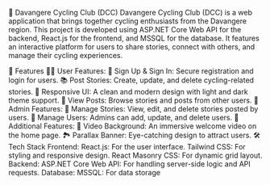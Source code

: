 🚴 Davangere Cycling Club (DCC)
Davangere Cycling Club (DCC) is a web application that brings together cycling enthusiasts from the Davangere region. This project is developed using ASP.NET Core Web API for the backend, React.js for the frontend, and MSSQL for the database. It features an interactive platform for users to share stories, connect with others, and manage their cycling experiences.

📜 Features
🧑‍💻 User Features:
📝 Sign Up & Sign In: Secure registration and login for users.
📚 Post Stories: Create, update, and delete cycling-related stories.
🎨 Responsive UI: A clean and modern design with light and dark theme support.
📖 View Posts: Browse stories and posts from other users.
🔑 Admin Features:
🔧 Manage Stories: View, edit, and delete stories posted by users.
👥 Manage Users: Admins can add, update, and delete users.
🎥 Additional Features:
🎥 Video Background: An immersive welcome video on the home page.
🏞 Parallax Banner: Eye-catching design to attract users.
🛠️ Tech Stack
Frontend:
React.js: For the user interface.
Tailwind CSS: For styling and responsive design.
React Masonry CSS: For dynamic grid layout.
Backend:
ASP.NET Core Web API: For handling server-side logic and API requests.
Database:
MSSQL: For data storage
